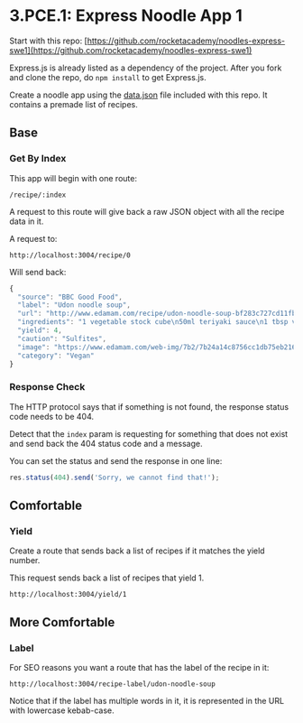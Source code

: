 # 3.PCE.1: Express Noodle App 1

Start with this repo: [https://github.com/rocketacademy/noodles-express-swe1](https://github.com/rocketacademy/noodles-express-swe1)

Express.js is already listed as a dependency of the project. After you fork and clone the repo, do `npm install` to get Express.js.

Create a noodle app using the [data.json](https://github.com/rocketacademy/noodles-express-swe1/blob/main/data.json) file included with this repo. It contains a premade list of recipes.

## Base

### Get By Index

This app will begin with one route:

```text
/recipe/:index
```

A request to this route will give back a raw JSON object with all the recipe data in it.

A request to:

```text
http://localhost:3004/recipe/0
```

Will send back:

```javascript
{
  "source": "BBC Good Food",
  "label": "Udon noodle soup",
  "url": "http://www.edamam.com/recipe/udon-noodle-soup-bf283c727cd11fb8ce42b98f09dabbac/noodle",
  "ingredients": "1 vegetable stock cube\n50ml teriyaki sauce\n1 tbsp vegetable oil\n140g chestnut mushroom, sliced\n½ bunch spring onions, thinly sliced\n140g udon noodle\n200g bag spinach",
  "yield": 4,
  "caution": "Sulfites",
  "image": "https://www.edamam.com/web-img/7b2/7b24a14c8756cc1db75eb216fb593e6d.jpg",
  "category": "Vegan"
}
```

### Response Check

The HTTP protocol says that if something is not found, the response status code needs to be 404.

Detect that the `index` param is requesting for something that does not exist and send back the 404 status code and a message.

You can set the status and send the response in one line:

```javascript
res.status(404).send('Sorry, we cannot find that!');
```

## Comfortable

### Yield

Create a route that sends back a list of recipes if it matches the yield number.

This request sends back a list of recipes that yield 1.

```text
http://localhost:3004/yield/1
```

## More Comfortable

### Label

For SEO reasons you want a route that has the label of the recipe in it:

```text
http://localhost:3004/recipe-label/udon-noodle-soup
```

Notice that if the label has multiple words in it, it is represented in the URL with lowercase kebab-case.

